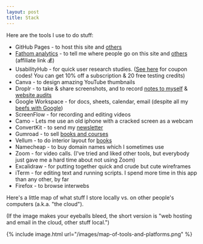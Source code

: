 ```yaml
---
layout: post
title: Stack
---
```


Here are the tools I use to do stuff:

- GitHub Pages - to host this site and [others](/sites)
- [Fathom analytics](https://usefathom.com/ref/BLQQDD) - to tell me where people go on this site and [others](/websites) (affiliate link 💰)
- UsabilityHub - for quick user research studies. ([See here](/affiliate-links) for coupon codes! You can get 10% off a subscription & 20 free testing credits)
- Canva - to design amazing YouTube thumbnails
- Droplr - to take & share screenshots, and to record [notes to myself](/vibes-based-project-management) & [website audits](/audits)
- Google Workspace - for docs, sheets, calendar, email (despite all my [beefs with Google](/beefs-with-google))
- ScreenFlow - for recording and editing videos
- Camo - Lets me use an old iphone with a cracked screen as a webcam
- ConvertKit - to send my [newsletter](/newsletter)
- Gumroad - to sell [books and courses](https://shop.briandavidhall.com/)
- Vellum - to do interior layout for [books](/books)
- Namecheap - to buy domain names which I sometimes use
- Zoom - for video calls. (I've tried and liked other tools, but everybody just gave me a hard time about not using Zoom)
- Excalidraw - for putting together quick and crude but cute wireframes
- iTerm - for editing text and running scripts. I spend more time in this app than any other, by far
- Firefox - to browse interwebs

Here's a little map of what stuff I store locally vs. on other people's computers (a.k.a. "the cloud").

(If the image makes your eyeballs bleed, the short version is "web hosting and email in the cloud, other stuff local.")

{% include image.html url="/images/map-of-tools-and-platforms.png" %}
